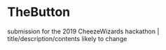 # TheButton
submission for the 2019 CheezeWizards hackathon | title/description/contents likely to change
